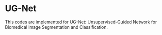 # UG-Net

This codes are implemented for UG-Net: Unsupervised-Guided Network for Biomedical Image Segmentation and Classification.
